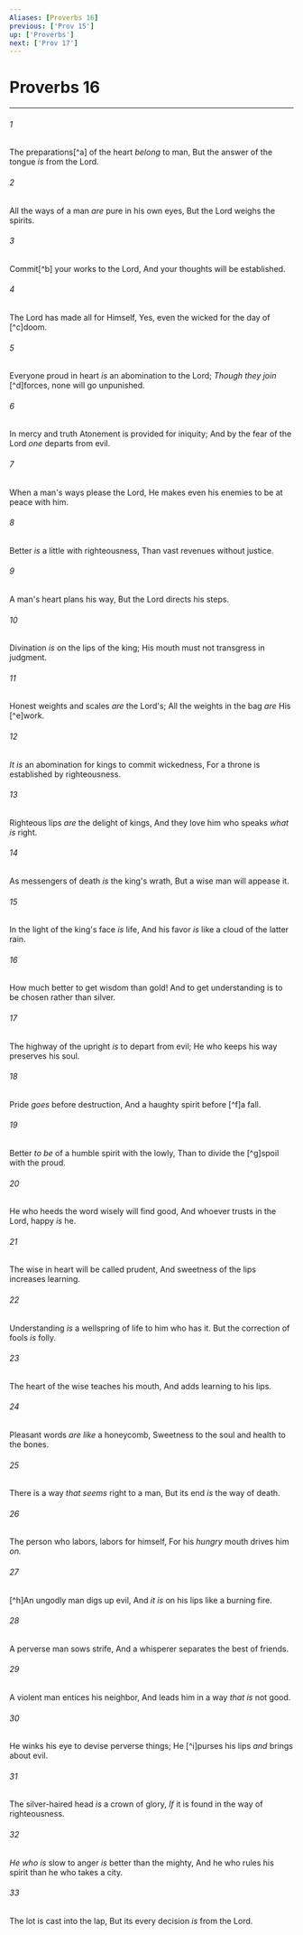 ```yaml
---
Aliases: [Proverbs 16]
previous: ['Prov 15']
up: ['Proverbs']
next: ['Prov 17']
---
```

# Proverbs 16

***


###### 1 
The preparations[^a] of the heart _belong_ to man, But the answer of the tongue _is_ from the Lord. 

###### 2 
All the ways of a man _are_ pure in his own eyes, But the Lord weighs the spirits. 

###### 3 
Commit[^b] your works to the Lord, And your thoughts will be established. 

###### 4 
The Lord has made all for Himself, Yes, even the wicked for the day of [^c]doom. 

###### 5 
Everyone proud in heart _is_ an abomination to the Lord; _Though they join_ [^d]forces, none will go unpunished. 

###### 6 
In mercy and truth Atonement is provided for iniquity; And by the fear of the Lord _one_ departs from evil. 

###### 7 
When a man's ways please the Lord, He makes even his enemies to be at peace with him. 

###### 8 
Better _is_ a little with righteousness, Than vast revenues without justice. 

###### 9 
A man's heart plans his way, But the Lord directs his steps. 

###### 10 
Divination _is_ on the lips of the king; His mouth must not transgress in judgment. 

###### 11 
Honest weights and scales _are_ the Lord's; All the weights in the bag _are_ His [^e]work. 

###### 12 
_It is_ an abomination for kings to commit wickedness, For a throne is established by righteousness. 

###### 13 
Righteous lips _are_ the delight of kings, And they love him who speaks _what is_ right. 

###### 14 
As messengers of death _is_ the king's wrath, But a wise man will appease it. 

###### 15 
In the light of the king's face _is_ life, And his favor _is_ like a cloud of the latter rain. 

###### 16 
How much better to get wisdom than gold! And to get understanding is to be chosen rather than silver. 

###### 17 
The highway of the upright _is_ to depart from evil; He who keeps his way preserves his soul. 

###### 18 
Pride _goes_ before destruction, And a haughty spirit before [^f]a fall. 

###### 19 
Better _to be_ of a humble spirit with the lowly, Than to divide the [^g]spoil with the proud. 

###### 20 
He who heeds the word wisely will find good, And whoever trusts in the Lord, happy _is_ he. 

###### 21 
The wise in heart will be called prudent, And sweetness of the lips increases learning. 

###### 22 
Understanding _is_ a wellspring of life to him who has it. But the correction of fools _is_ folly. 

###### 23 
The heart of the wise teaches his mouth, And adds learning to his lips. 

###### 24 
Pleasant words _are like_ a honeycomb, Sweetness to the soul and health to the bones. 

###### 25 
There is a way _that seems_ right to a man, But its end _is_ the way of death. 

###### 26 
The person who labors, labors for himself, For his _hungry_ mouth drives him _on._ 

###### 27 
[^h]An ungodly man digs up evil, And _it is_ on his lips like a burning fire. 

###### 28 
A perverse man sows strife, And a whisperer separates the best of friends. 

###### 29 
A violent man entices his neighbor, And leads him in a way _that is_ not good. 

###### 30 
He winks his eye to devise perverse things; He [^i]purses his lips _and_ brings about evil. 

###### 31 
The silver-haired head _is_ a crown of glory, _If_ it is found in the way of righteousness. 

###### 32 
_He who is_ slow to anger _is_ better than the mighty, And he who rules his spirit than he who takes a city. 

###### 33 
The lot is cast into the lap, But its every decision _is_ from the Lord.
